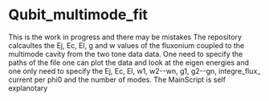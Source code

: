 # Qubit_multimode_fit
This is the work in progress and there may be mistakes
The repository calcaultes the Ej, Ec, El, g and w values of the fluxonium coupled to the multimode cavity from the two tone data data.
One need to specify the paths of the file
one can plot the data and look at the eigen energies and one only need to specify the Ej, Ec, El, w1, w2--wn, g1, g2--gn, integre_flux_ current per phi0 and the number of modes.
The MainScript is self explanotary